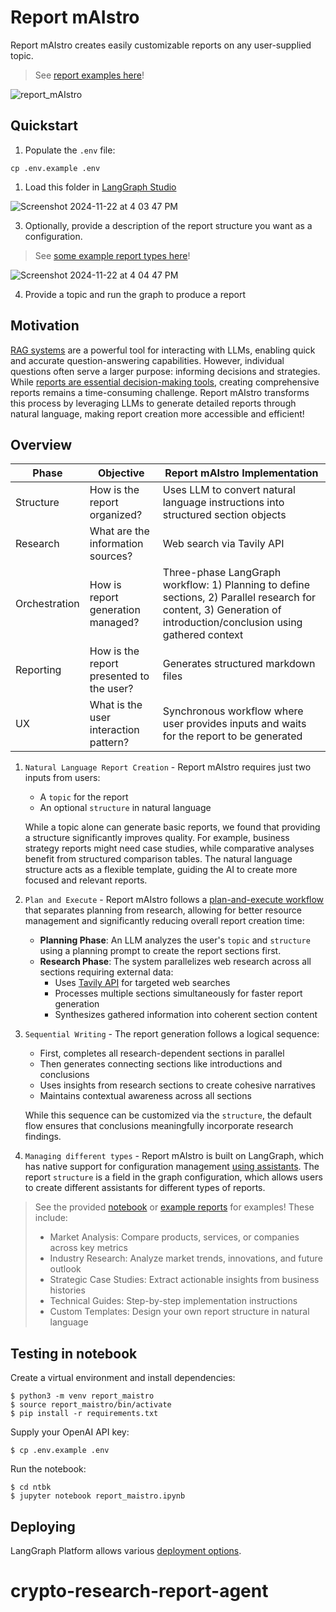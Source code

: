 # Report mAIstro

Report mAIstro creates easily customizable reports on any user-supplied topic.

> See [report examples here](report_examples/)!

![report_mAIstro](https://github.com/user-attachments/assets/720aae16-dc68-4725-a880-1e4e0c7e6fd4)

## Quickstart

1. Populate the `.env` file:

```
cp .env.example .env
```

1. Load this folder in [LangGraph Studio](https://github.com/langchain-ai/langgraph-studio?tab=readme-ov-file#download) 

![Screenshot 2024-11-22 at 4 03 47 PM](https://github.com/user-attachments/assets/34a5504d-fa97-4076-9bb8-2f0ecc0352ca)

3. Optionally, provide a description of the report structure you want as a configuration. 

> See [some example report types here](report_examples/)!

![Screenshot 2024-11-22 at 4 04 47 PM](https://github.com/user-attachments/assets/7a488a5e-a768-4113-bce4-3fb2b479dc5e)

4. Provide a topic and run the graph to produce a report

## Motivation 

[RAG systems](https://github.com/langchain-ai/rag-from-scratch) are a powerful tool for interacting with LLMs, enabling quick and accurate question-answering capabilities. However, individual questions often serve a larger purpose: informing decisions and strategies. While [reports are essential decision-making tools](https://jxnl.co/writing/2024/06/05/predictions-for-the-future-of-rag/), creating comprehensive reports remains a time-consuming challenge. Report mAIstro transforms this process by leveraging LLMs to generate detailed reports through natural language, making report creation more accessible and efficient!

## Overview

| Phase | Objective | Report mAIstro Implementation |
|-------|-----------|------------------------------|
| Structure | How is the report organized? | Uses LLM to convert natural language instructions into structured section objects |
| Research | What are the information sources? | Web search via Tavily API |
| Orchestration | How is report generation managed? | Three-phase LangGraph workflow: 1) Planning to define sections, 2) Parallel research for content, 3) Generation of introduction/conclusion using gathered context |
| Reporting | How is the report presented to the user? | Generates structured markdown files |
| UX | What is the user interaction pattern? | Synchronous workflow where user provides inputs and waits for the report to be generated |

1. `Natural Language Report Creation` - Report mAIstro requires just two inputs from users:
   - A `topic` for the report
   - An optional `structure` in natural language

   While a topic alone can generate basic reports, we found that providing a structure significantly improves quality. For example, business strategy reports might need case studies, while comparative analyses benefit from structured comparison tables. The natural language structure acts as a flexible template, guiding the AI to create more focused and relevant reports.

2. `Plan and Execute` - Report mAIstro follows a [plan-and-execute workflow](https://github.com/assafelovic/gpt-researcher) that separates planning from research, allowing for better resource management and significantly reducing overall report creation time:

   - **Planning Phase**: An LLM analyzes the user's `topic` and `structure` using a planning prompt to create the report sections first. 
   - **Research Phase**: The system parallelizes web research across all sections requiring external data:
     - Uses [Tavily API](https://tavily.com/) for targeted web searches
     - Processes multiple sections simultaneously for faster report generation
     - Synthesizes gathered information into coherent section content
   
3. `Sequential Writing` - The report generation follows a logical sequence:
   - First, completes all research-dependent sections in parallel
   - Then generates connecting sections like introductions and conclusions
   - Uses insights from research sections to create cohesive narratives
   - Maintains contextual awareness across all sections
   
   While this sequence can be customized via the `structure`, the default flow ensures that conclusions meaningfully incorporate research findings.

4. `Managing different types` - Report mAIstro is built on LangGraph, which has native support for configuration management [using assistants](https://langchain-ai.github.io/langgraph/concepts/assistants/). The report `structure` is a field in the graph configuration, which allows users to create different assistants for different types of reports.

> See the provided [notebook](ntbk/report_maistro.ipynb) or [example reports](report_examples/) for examples! These include:
>   - Market Analysis: Compare products, services, or companies across key metrics
>   - Industry Research: Analyze market trends, innovations, and future outlook
>   - Strategic Case Studies: Extract actionable insights from business histories
>   - Technical Guides: Step-by-step implementation instructions
>   - Custom Templates: Design your own report structure in natural language

## Testing in notebook

Create a virtual environment and install dependencies:
```
$ python3 -m venv report_maistro
$ source report_maistro/bin/activate
$ pip install -r requirements.txt
```

Supply your OpenAI API key:
```
$ cp .env.example .env
```

Run the notebook:
```
$ cd ntbk
$ jupyter notebook report_maistro.ipynb
```

## Deploying 

LangGraph Platform allows various [deployment options](https://langchain-ai.github.io/langgraph/concepts/#deployment-options). 
# crypto-research-report-agent
